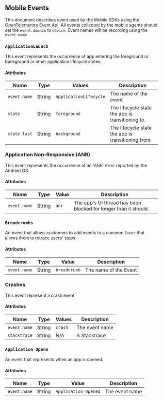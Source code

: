 ## Mobile Events

This document describes event used by the Mobile SDKs using the [OpenTelementry Event Api](https://github.com/open-telemetry/opentelemetry-specification/blob/0a4c6656d1ac1261cfe426b964fd63b1c302877d/specification/logs/event-api.md).
All events collected by the mobile agents should set the `event.domain` to `device`.
Event names will be recording using the `event.name`


### `ApplicationLaunch` 
This event represents the occurrence of app entering the foreground or background or other application lifecycle states.

#### Attributes
| Name         | Type   | Values                 | Description                                        |
|--------------|--------|------------------------|----------------------------------------------------|
| `event.name` | String | `ApplicationLifecycle` | The name of the event                              |
| `state`      | String | `foreground`           | The lifecycle state the app is transitioning to.   | 
| `state.last` | String | `background`           | The lifecycle state the app is transitioning from. | 



### Application Non-Responsive (ANR)
This event represents the occurrence of an 'ANR' error reported by the Android OS.

#### Attributes
| Name           | Type | Value | Description |
|----------------|------|-------|-------------|
| `event.name`   |   String   |   `anr`    |      The app's UI thread has been blocked for longer than it should.      |

### `Breadcrumbs`

An event that allows customers to add events to a common `Event` that allows them to retrace users' steps. 

#### Attributes
| Name           | Type    | Value        | Description            |
|----------------|---------|--------------|------------------------|
| `event.name`   | String  | `breadcrumb` | The name of the Event  |

### Crashes

This event represent a crash event

#### Attributes
| Name           | Type    | Values  | Description    |
|----------------|---------|---------|----------------|
| `event.name`   | String  | `crash` | The event name | 
| `stacktrace`   | String  | N/A     | A Stacktrace   | 

### `Application Opens`

An event that represents when an app is opened.

#### Attributes
| Name           | Type   | Value                | Description    |
|----------------|--------|----------------------|----------------|
| `event.name`   | String | `Application Opened` | The event name | 